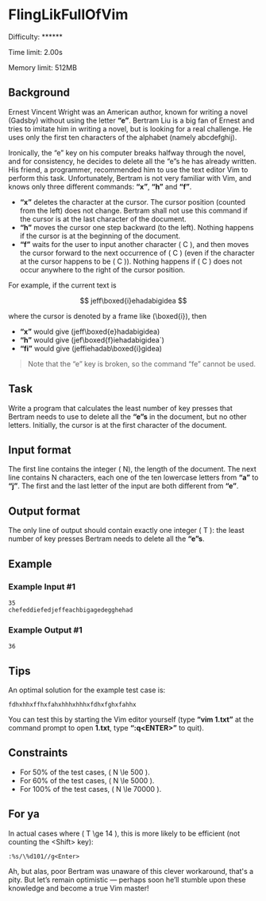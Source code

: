 # FlingLikFullOfVim

Difficulty: ******

Time limit: 2.00s

Memory limit: 512MB

## Background

Ernest Vincent Wright was an American author, known for writing a novel (Gadsby) without using the letter **“e”**. Bertram Liu is a big fan of Ernest and tries to imitate him in writing a novel, but is looking for a real challenge. He uses only the first ten characters of the alphabet (namely abcdefghij).

Ironically, the “e” key on his computer breaks halfway through the novel, and for consistency, he decides to delete all the “e”s he has already written. His friend, a programmer, recommended him to use the text editor Vim to perform this task. Unfortunately, Bertram is not very familiar with Vim, and knows only three different commands: **“x”**, **“h”** and **“f”**.

- **“x”** deletes the character at the cursor. The cursor position (counted from the left) does not change. Bertram shall not use this command if the cursor is at the last character of the document.
- **“h”** moves the cursor one step backward (to the left). Nothing happens if the cursor is at the beginning of the document.
- **“f”** waits for the user to input another character \( C \), and then moves the cursor forward to the next occurrence of \( C \) (even if the character at the cursor happens to be \( C \)). Nothing happens if \( C \) does not occur anywhere to the right of the cursor position.

For example, if the current text is

$$
jeff\boxed{i}ehadabigidea
$$

where the cursor is denoted by a frame like \(\boxed{i}\), then

- **“x”** would give \(jeff\boxed{e}hadabigidea\)
- **“h”** would give \(jef\boxed{f}iehadabigidea`\)
- **“fi”** would give \(jeffiehadab\boxed{i}gidea\)

> Note that the “e” key is broken, so the command “fe” cannot be used.

## Task

Write a program that calculates the least number of key presses that Bertram needs to use to delete all the **“e”s** in the document, but no other letters. Initially, the cursor is at the first character of the document.

## Input format

The first line contains the integer \( N\), the length of the document. The next line contains N characters,
each one of the ten lowercase letters from **“a”** to **“j”**. The first and the last letter of the input are both different from **“e”**.

## Output format

The only line of output should contain exactly one integer \( T \): the least number of key presses Bertram needs to delete all the **“e”s**.

## Example

### Example Input #1

```in
35
chefeddiefedjeffeachbigagedegghehad
```

### Example Output #1

```out
36
```

## Tips

An optimal solution for the example test case is:

```text
fdhxhhxffhxfahxhhhxhhhxfdhxfghxfahhx
```

You can test this by starting the Vim editor yourself (type **“vim 1.txt”** at the command prompt to open **1.txt**, type **“:q\<ENTER\>”** to quit).

## Constraints

- For 50% of the test cases, \( N \le 500 \).
- For 60% of the test cases, \( N \le 5000 \).
- For 100% of the test cases, \( N \le 70000 \).

## For ya

In actual cases where \( T \ge 14 \), this is more likely to be efficient (not counting the \<Shift\> key):

```text
:%s/\%d101//g<Enter>
```

Ah, but alas, poor Bertram was unaware of this clever workaround, that's a pity. But let’s remain optimistic — perhaps soon he’ll stumble upon these knowledge and become a true Vim master!
